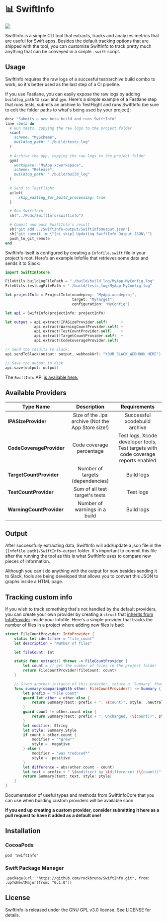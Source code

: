 # 📊 SwiftInfo

<img src="https://i.imgur.com/Y6z0xij.png">

SwiftInfo is a simple CLI tool that extracts, tracks and analyzes metrics that are useful for Swift apps. Besides the default tracking options that are shipped with the tool, you can customize SwiftInfo to track pretty much anything that can be conveyed in a simple `.swift` script.

## Usage

SwiftInfo requires the raw logs of a succesful test/archive build combo to work, so it's better used as the last step of a CI pipeline. 

If you use Fastlane, you can easily expose the raw logs by adding `buildlog_path` to `scan` and `gym`. Here's a simple example of a Fastlane step that runs tests, submits an archive to TestFlight and runs SwiftInfo (be sure to edit the folder paths to what's being used by your project):

```ruby
desc "Submits a new beta build and runs SwiftInfo"
lane :beta do
  # Run tests, copying the raw logs to the project folder 
  scan(
    scheme: "MyScheme",
    buildlog_path: "./build/tests_log"
  )
    
  # Archive the app, copying the raw logs to the project folder 
  gym(
    workspace: "MyApp.xcworkspace",
    scheme: "Release",
    buildlog_path: "./build/build_log"
  )
 
  # Send to TestFlight
  pilot(
      skip_waiting_for_build_processing: true
  )

  # Run SwiftInfo
  sh("../Pods/SwiftInfo/swiftinfo")

  # Commit and push SwiftInfo's result
  sh("git add ../SwiftInfo-output/SwiftInfoOutput.json")
  sh("git commit -m \"[ci skip] Updating SwiftInfo Output JSON\"")
  push_to_git_remote
end
```

SwiftInfo itself is configured by creating a `Infofile.swift` file in your project's root. Here's an example Infofile that retrieves some data and sends it to Slack:

```swift
import SwiftInfoCore

FileUtils.buildLogFilePath = "./build/build_log/MyApp-MyConfig.log"
FileUtils.testLogFilePath = "./build/tests_log/MyApp-MyConfig.log"

let projectInfo = ProjectInfo(xcodeproj: "MyApp.xcodeproj",
                              target: "MyTarget",
                              configuration: "MyConfig")

let api = SwiftInfo(projectInfo: projectInfo)

let output = api.extract(IPASizeProvider.self)      +
             api.extract(WarningCountProvider.self) +
             api.extract(TestCountProvider.self)    +
             api.extract(TargetCountProvider.self)  +
             api.extract(CodeCoverageProvider.self)

// Send the results to Slack.
api.sendToSlack(output: output, webhookUrl: "YOUR_SLACK_WEBHOOK_HERE")

// Save the output to disk.
api.save(output: output)
```

The `SwiftInfo` API [is available here.](Sources/SwiftInfoCore/SwiftInfo.swift)

## Available Providers

| **Type Name** | **Description** | **Requirements** |
|---|:---:|:---:|
| **IPASizeProvider**        | Size of the .ipa archive (Not the App Store size!) | Successful xcodebuild archive |
| **CodeCoverageProvider**        | Code coverage percentage | Test logs, Xcode developer tools, Test targets with code coverage reports enabled |
| **TargetCountProvider**        | Number of targets (dependencies) | Build logs |
| **TestCountProvider**        | Sum of all test target's tests | Test logs |
| **WarningCountProvider**        | Number of warnings in a build | Build logs |

## Output

After successfully extracting data, SwiftInfo will add/update a json file in the `{Infofile path}/SwiftInfo-output` folder. It's important to commit this file after the running the tool as this is what SwiftInfo uses to compare new pieces of information.

Although you can't do anything with the output for now besides sending it to Slack, tools are being developed that allows you to convert this JSON to graphs inside a HTML page.

## Tracking custom info

If you wish to track something that's not handled by the default providers, you can create your own provider by creating a `struct` that [inherits from InfoProvider](Sources/SwiftInfoCore/InfoProvider.swift) inside your Infofile. Here's a simple provider that tracks the number of files in a project where adding new files is bad:

```swift
struct FileCountProvider: InfoProvider {
    static let identifier = "file_count"
    let description = "Number of files"

    let fileCount: Int

    static func extract() throws -> FileCountProvider {
        let count = // get the number of files in the project folder
        return FileCountProvider(fileCount: count)
    }

    // Given another instance of this provider, return a `Summary` that explains the difference between them.
    func summary(comparingWith other: FileCountProvider?) -> Summary {
        let prefix = "File Count"
        guard let other = other else {
            return Summary(text: prefix + ": \(count)", style: .neutral)
        }
        guard count != other.count else {
            return Summary(text: prefix + ": Unchanged. (\(count))", style: .neutral)
        }
        let modifier: String
        let style: Summary.Style
        if count > other.count {
            modifier = "*grew*"
            style = .negative
        } else {
            modifier = "was *reduced*"
            style = .positive
        }
        let difference = abs(other.count - count)
        let text = prefix + " \(modifier) by \(difference) (\(count))"
        return Summary(text: text, style: style)
    }
}
```

Documentation of useful types and methods from SwiftInfoCore that you can use when building custom providers will be available soon.

**If you end up creating a custom provider, consider submitting it here as a pull request to have it added as a default one!**

## Installation

### CocoaPods

`pod 'SwiftInfo'`

### Swift Package Manager

`.package(url: "https://github.com/rockbruno/SwiftInfo.git", from: .upToNextMajor(from: "0.1.0"))`

## License

SwiftInfo is released under the GNU GPL v3.0 license. See LICENSE for details.
